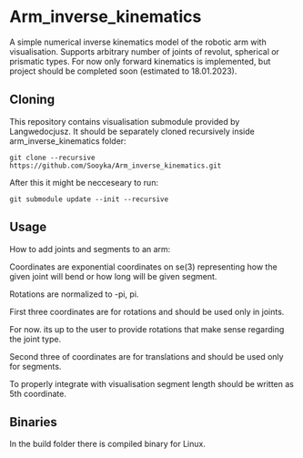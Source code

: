 # Arm_inverse_kinematics
A simple numerical inverse kinematics model of the robotic arm with visualisation. Supports arbitrary number of joints of revolut, spherical or prismatic types.
For now only forward kinematics is implemented, but project should be completed soon (estimated to 18.01.2023).  

## Cloning

This repository contains visualisation submodule provided by Langwedocjusz. It should be separately cloned recursively inside arm_inverse_kinematics folder:

    git clone --recursive https://github.com/Sooyka/Arm_inverse_kinematics.git

After this it might be necceseary to run:
    
    git submodule update --init --recursive

## Usage

How to add joints and segments to an arm:

Coordinates are exponential coordinates on se(3) representing how the given joint will bend or how long will be given segment.

Rotations are normalized to -pi, pi. 

First three coordinates are for rotations and should be used only in joints.

For now. its up to the user to provide rotations that make sense regarding the joint type.

Second three of coordinates are for translations and should be used only for segments.

To properly integrate with visualisation segment length should be written as 5th coordinate.

## Binaries
In the build folder there is compiled binary for Linux.
